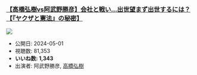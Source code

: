 ### [【高橋弘樹vs阿武野勝彦】会社と戦い…出世望まず出世するには？【『ヤクザと憲法』の秘密】](https://www.youtube.com/watch?v=43IRW90C4Bs)
[![](https://img.youtube.com/vi/43IRW90C4Bs/sddefault.jpg)](https://www.youtube.com/watch?v=43IRW90C4Bs)
-   公開日: 2024-05-01
-   視聴数: 81,353
-   **いいね数: 1,343**
-   出演者: 阿武野勝彦, [高橋弘樹](/rehacq_fan/people/高橋弘樹 "wikilink")
